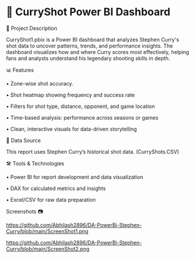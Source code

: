 # 🏀 CurryShot Power BI Dashboard

📌 Project Description

CurryShot1.pbix is a Power BI dashboard that analyzes Stephen Curry's shot data to uncover patterns, trends, and performance insights. The dashboard visualizes how and where Curry scores most effectively, helping fans and analysts understand his legendary shooting skills in depth.

📊 Features

•	Zone-wise shot accuracy.

•	Shot heatmap showing frequency and success rate

•	Filters for shot type, distance, opponent, and game location

•	Time-based analysis: performance across seasons or games

•	Clean, interactive visuals for data-driven storytelling

📂 Data Source

This report uses Stephen Curry’s historical shot data. (CurryShots.CSV)


🛠️ Tools & Technologies

•	Power BI for report development and data visualization

•	DAX for calculated metrics and insights

•	Excel/CSV for raw data preparation

Screenshots 📷 

https://github.com/Abhilash2896/DA-PowerBi-Stephen-Curry/blob/main/ScreenShot1.png

https://github.com/Abhilash2896/DA-PowerBi-Stephen-Curry/blob/main/ScreenShot2.png


